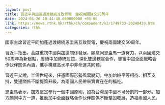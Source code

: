 ```yaml
---
layout: post
title: 習近平與加蓬過渡總統互致賀電　慶祝兩國建交50周年
date: 2024-04-20 10:44:48.000000000 +08:00
link: https://news.rthk.hk/rthk/ch/component/k2/1749733-20240420.htm
categories: rthk
---
```


國家主席習近平同加蓬過渡總統恩圭馬互致賀電，慶祝兩國建交50周年。

習近平指出，高度重視中國與加蓬關係發展，願意同恩圭馬一道努力，以兩國建交50周年為新起點，賡續中加傳統友誼，深化雙邊務實合作，豐富中加全面戰略合作伙伴關係內涵，攜手構建高水平中非命運共同體。

習近平又說，半個世紀來，任憑國際形勢風雲變幻，中加始終平等相待、相互支持，雙邊關係不斷提質升級，為兩國人民帶來實實在在的福祉。

恩圭馬表示，加方堅定奉行一個中國原則，認為台灣是中國不可分割的一部分。加方願同中方一道，推動加中全面戰略合作伙伴關係不斷鞏固發展，造福兩國人民。
